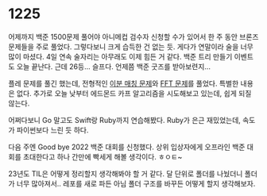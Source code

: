 # 1225

어제까지 백준 1500문제 풀어야 아니메컵 검수자 신청할 수가 있어서 한 주 동안 브론즈 문제들을 주로 풀었다. 그렇다보니 크게 습득한 건 없는 듯. 게다가 연말이라 술을 너무 많이 마셨다. 4일 연속 술자리는 아무래도 이제 힘든 거 같다. 백준 트리 만들기 이벤트도 오늘 끝난다. 근데 26등... 슬프다. 언제쯤 백준 굿즈를 받아보련지...

플레 문제를 풀긴 했는데, 전형적인 [이분 매칭 문제](https://www.acmicpc.net/problem/1574)와 [FFT 문제](https://www.acmicpc.net/problem/25456)를 풀었다. 특별한 내용은 없다. 추가로 오늘 낮부터 에드몬드 카프 알고리즘을 시도해보고 있는데, 쉽게 되질 않는다.

어쩌다보니 Go 말고도 Swift랑 Ruby까지 연습해봤다. Ruby가 은근 재밌었는데, 속도가 파이썬보다 느린 듯 하다.

다음 주엔 Good bye 2022 백준 대회를 신청했다. 상위 입상자에게 오프라인 백준 대회를 초대한다고 하나 간만에 빡세게 해볼 생각이다. ㅎㅇㅌ~

23년도 TIL은 어떻게 정리할지 생각해봐야 할 거 같다. 달 단위로 폴더를 나눴더니 폴더가 너무 많아져서.. 레포를 새로 파든 아님 폴더 구조를 바꾸든 어떻게 할지 생각해보자.
